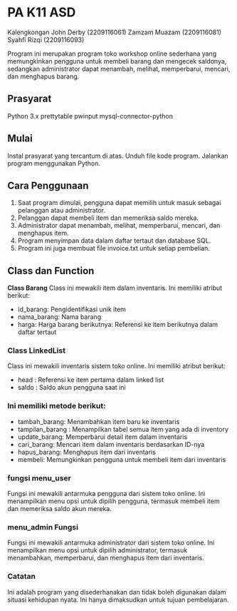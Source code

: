 # PA K11 ASD

Kalengkongan John Derby (2209116061)
Zamzam Muazam (2209116081)
Syahfi Rizqi (2209116093)

Program ini merupakan program toko workshop online sederhana yang memungkinkan pengguna untuk membeli barang dan mengecek saldonya, sedangkan administrator dapat menambah, melihat, memperbarui, mencari, dan menghapus barang.

## Prasyarat
Python 3.x
prettytable
pwinput
mysql-connector-python

## Mulai

Instal prasyarat yang tercantum di atas.
Unduh file kode program.
Jalankan program menggunakan Python.

## Cara Penggunaan
1. Saat program dimulai, pengguna dapat memilih untuk masuk sebagai pelanggan atau administrator.
2. Pelanggan dapat membeli item dan memeriksa saldo mereka.
3. Administrator dapat menambah, melihat, memperbarui, mencari, dan menghapus item.
4. Program menyimpan data dalam daftar tertaut dan database SQL.
5. Program ini juga membuat file invoice.txt untuk setiap pembelian.

## Class dan Function
**Class Barang**
Class ini mewakili item dalam inventaris. Ini memiliki atribut berikut:

- id_barang: Pengidentifikasi unik item
- nama_barang: Nama barang
- harga: Harga barang
berikutnya: Referensi ke item berikutnya dalam daftar tertaut
### Class LinkedList
Class ini mewakili inventaris sistem toko online. Ini memiliki atribut berikut:

- head : Referensi ke item pertama dalam linked list
- saldo : Saldo akun pengguna saat ini
### Ini memiliki metode berikut:

- tambah_barang: Menambahkan item baru ke inventaris
- tampilan_barang : Menampilkan tabel semua item yang ada di inventory
- update_barang: Memperbarui detail item dalam inventaris
- cari_barang: Mencari item dalam inventaris berdasarkan ID-nya
- hapus_barang: Menghapus item dari inventaris
- membeli: Memungkinkan pengguna untuk membeli item dari inventaris

### fungsi menu_user
Fungsi ini mewakili antarmuka pengguna dari sistem toko online. Ini menampilkan menu opsi untuk dipilih pengguna, termasuk membeli item dan memeriksa saldo akun mereka.

### menu_admin Fungsi
Fungsi ini mewakili antarmuka administrator dari sistem toko online. Ini menampilkan menu opsi untuk dipilih administrator, termasuk menambahkan, memperbarui, dan menghapus item dari inventaris.

### Catatan
Ini adalah program yang disederhanakan dan tidak boleh digunakan dalam situasi kehidupan nyata. Ini hanya dimaksudkan untuk tujuan pembelajaran.
